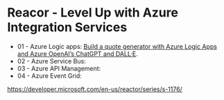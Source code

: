# Reacor - Level Up with Azure Integration Services

- 01 - Azure Logic apps: [Build a quote generator with Azure Logic Apps and Azure OpenAI’s ChatGPT and DALL·E](/01-logicapps).
- 02 - Azure Service Bus:
- 03 - Azure API Management:
- 04 - Azure Event Grid: 

https://developer.microsoft.com/en-us/reactor/series/s-1176/
